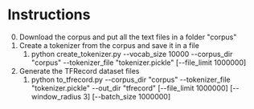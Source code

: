 # Instructions
0. Download the corpus and put all the text files in a folder "corpus"
1. Create a tokenizer from the corpus and save it in a file
   1. python create_tokenizer.py --vocab_size 10000 --corpus_dir "corpus" --tokenizer_file "tokenizer.pickle" [--file_limit 1000000]
2. Generate the TFRecord dataset files
   1. python to_tfrecord.py --corpus_dir "corpus" --tokenizer_file "tokenizer.pickle" --out_dir "tfrecord" [--file_limit 1000000] [--window_radius 3] [--batch_size 1000000]